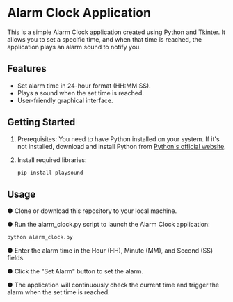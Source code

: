 # Alarm Clock Application

This is a simple Alarm Clock application created using Python and Tkinter. It allows you to set a specific time, and when that time is reached, the application plays an alarm sound to notify you.

## Features

- Set alarm time in 24-hour format (HH:MM:SS).
- Plays a sound when the set time is reached.
- User-friendly graphical interface.

## Getting Started

1. Prerequisites: You need to have Python installed on your system. If it's not installed, download and install Python from [Python's official website](https://www.python.org/downloads/).

2. Install required libraries:
   ```bash
   pip install playsound

## Usage

&#9679; Clone or download this repository to your local machine.



&#9679; Run the alarm_clock.py script to launch the Alarm Clock application:

```bash
python alarm_clock.py
```

&#9679; Enter the alarm time in the Hour (HH), Minute (MM), and Second (SS) fields.

&#9679; Click the "Set Alarm" button to set the alarm.

&#9679; The application will continuously check the current time and trigger the alarm when the set time is reached.


